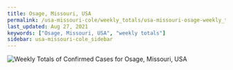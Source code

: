 ```yaml
---
title: Osage, Missouri, USA
permalink: /usa-missouri-cole/weekly_totals/usa-missouri-osage-weekly_totals.html
last_updated: Aug 27, 2021
keywords: ["Osage, Missouri, USA", "weekly totals"]
sidebar: usa-missouri-cole_sidebar
---
```


![Weekly Totals of Confirmed Cases for Osage, Missouri, USA](/covid_tracker/images/graphs/usa-missouri-osage-weekly_totals_graph.png)
